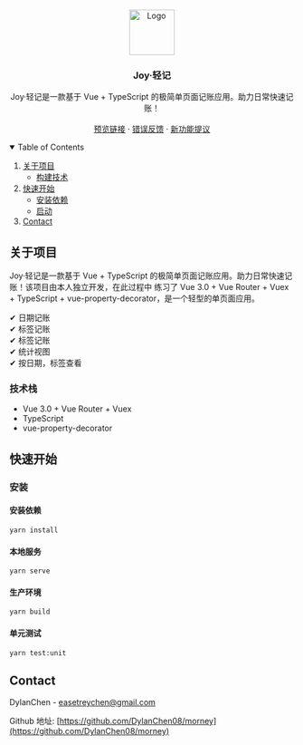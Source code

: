 <!-- PROJECT LOGO -->
<br />
<p align="center">
  <a>
    <img src="https://imgtu.com/i/Rdht10" alt="Logo" width="80" height="80">
  </a>

<h3 align="center">Joy·轻记</h3>

  <p align="center">
    Joy·轻记是一款基于 Vue + TypeScript 的极简单页面记账应用。助力日常快速记账！
    <br />
    <br />
    <a href="https://dylanchen08.github.io/morney.org/#/money">预览链接</a>
    ·
    <a href="https://github.com/DylanChen08/morney/issues">错误反馈</a>
    ·
    <a href="https://github.com/DylanChen08/morney/issues">新功能提议</a>
  </p>
</p>



<!-- TABLE OF CONTENTS -->
<details open="open">
  <summary>Table of Contents</summary>
  <ol>
    <li>
      <a href="#about-the-project">关于项目</a>
      <ul>
        <li><a href="#built-with">构建技术</a></li>
      </ul>
    </li>
    <li>
      <a href="#getting-started">快速开始</a>
      <ul>
        <li><a href="#installation">安装依赖</a></li>
        <li><a href="#installation">启动</a></li>
      </ul>
    </li>
    <li><a href="#contact">Contact</a></li>
  </ol>
</details>



<!-- ABOUT THE PROJECT -->

## 关于项目

Joy·轻记是一款基于 Vue + TypeScript 的极简单页面记账应用。助力日常快速记账！该项目由本人独立开发，在此过程中 练习了 Vue 3.0 + Vue Router + Vuex + TypeScript +
vue-property-decorator，是一个轻型的单页面应用。

✔ 日期记账 <br/>
✔ 标签记账 <br/>
✔ 标签记账 <br/>
✔ 统计视图 <br/>
✔ 按日期，标签查看 <br/>

### 技术栈

* Vue 3.0 + Vue Router + Vuex
* TypeScript
* vue-property-decorator

<!-- GETTING STARTED -->

## 快速开始

### 安装

#### 安装依赖

```
yarn install
```

#### 本地服务

```
yarn serve
```

#### 生产环境

```
yarn build
```

#### 单元测试

```
yarn test:unit
```

<!-- CONTACT -->

## Contact

DylanChen - easetreychen@gmail.com

Github 地址: [https://github.com/DylanChen08/morney](https://github.com/DylanChen08/morney)





